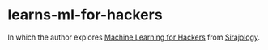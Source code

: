 # learns-ml-for-hackers

In which the author explores [Machine Learning for Hackers][] from [Sirajology][].

[Machine Learning for Hackers]:	https://www.youtube.com/playlist?list=PL2-dafEMk2A4ut2pyv0fSIXqOzXtBGkLj
[Sirajology]:	https://www.youtube.com/channel/UCWN3xxRkmTPmbKwht9FuE5A
